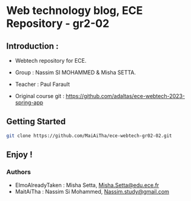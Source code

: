 # Web technology blog, ECE Repository - gr2-02

## Introduction :
* Webtech repository for ECE.
* Group : Nassim SI MOHAMMED & Misha SETTA.
* Teacher : Paul Farault

* Original course git : https://github.com/adaltas/ece-webtech-2023-spring-app

## Getting Started

```bash
git clone https://github.com/MaiAiTha/ece-webtech-gr02-02.git
```

## Enjoy !


### Authors 
* ElmoAlreadyTaken : Misha Setta, Misha.Setta@edu.ece.fr
* MaitAiTha : Nassim Si Mohammed, Nassim.study@gmail.com